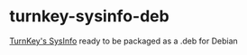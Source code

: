 turnkey-sysinfo-deb
===================
[TurnKey's SysInfo](https://github.com/turnkeylinux/turnkey-sysinfo) ready to be packaged as a .deb for Debian
